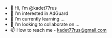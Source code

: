 - 👋 Hi, I’m @kadet77rus
- 👀 I’m interested in AdGuard
- 🌱 I’m currently learning ...
- 💞️ I’m looking to collaborate on ...
- 📫 How to reach me - kadet77rus@gmail.com

<!---
kadet77rus/kadet77rus is a ✨ special ✨ repository because its `README.md` (this file) appears on your GitHub profile.
You can click the Preview link to take a look at your changes.
--->

